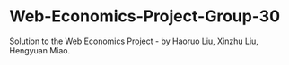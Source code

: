 #  Web-Economics-Project-Group-30
Solution to the Web Economics Project - by Haoruo Liu, Xinzhu Liu, Hengyuan Miao.
